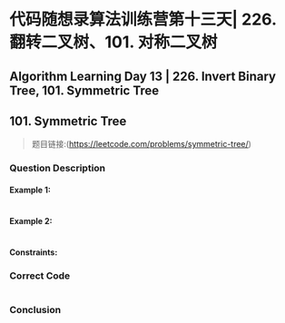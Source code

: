 # 代码随想录算法训练营第十三天| 226. 翻转二叉树、101. 对称二叉树
## Algorithm Learning Day 13 | 226. Invert Binary Tree, 101. Symmetric Tree

## 101. Symmetric Tree
> 题目链接:(https://leetcode.com/problems/symmetric-tree/)

### Question Description


#### Example 1:
```

```
#### Example 2:
```

```
#### Constraints:


### Correct Code
```

```

### Conclusion
